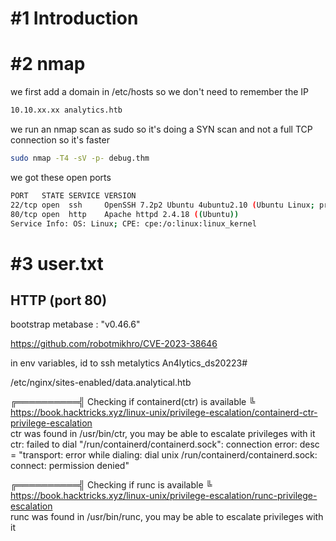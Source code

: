 # #1 Introduction

# #2 nmap

we first add a domain in /etc/hosts so we don't need to remember the IP
```bash
10.10.xx.xx analytics.htb
```

we run an nmap scan as sudo so it's doing a SYN scan and not a full TCP connection so it's faster

```bash
sudo nmap -T4 -sV -p- debug.thm
```

we got these open ports
```bash
PORT   STATE SERVICE VERSION
22/tcp open  ssh     OpenSSH 7.2p2 Ubuntu 4ubuntu2.10 (Ubuntu Linux; protocol 2.0)
80/tcp open  http    Apache httpd 2.4.18 ((Ubuntu))
Service Info: OS: Linux; CPE: cpe:/o:linux:linux_kernel
```

# #3 user.txt

## HTTP (port 80)

bootstrap metabase : 	"v0.46.6"

https://github.com/robotmikhro/CVE-2023-38646

in env variables, id to ssh
metalytics
An4lytics_ds20223#

/etc/nginx/sites-enabled/data.analytical.htb

╔══════════╣ Checking if containerd(ctr) is available
╚ https://book.hacktricks.xyz/linux-unix/privilege-escalation/containerd-ctr-privilege-escalation                                                  
ctr was found in /usr/bin/ctr, you may be able to escalate privileges with it                                                                      
ctr: failed to dial "/run/containerd/containerd.sock": connection error: desc = "transport: error while dialing: dial unix /run/containerd/containerd.sock: connect: permission denied"

╔══════════╣ Checking if runc is available
╚ https://book.hacktricks.xyz/linux-unix/privilege-escalation/runc-privilege-escalation                                                            
runc was found in /usr/bin/runc, you may be able to escalate privileges with it 
